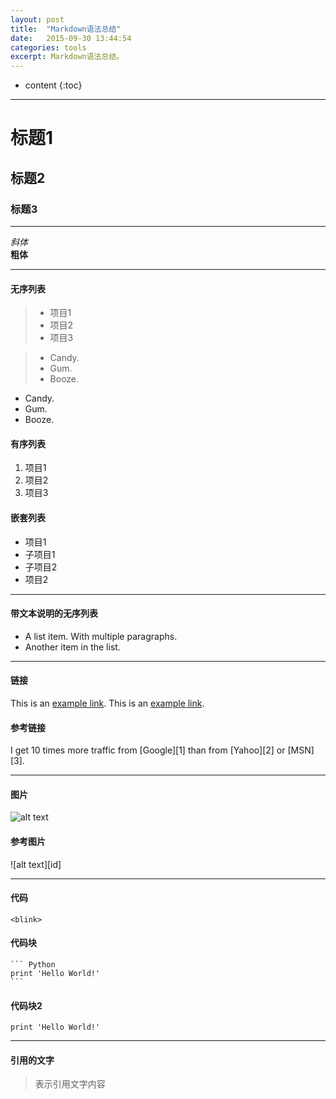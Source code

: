 ```yaml
---
layout: post
title:  "Markdown语法总结"
date:   2015-09-30 13:44:54
categories: tools
excerpt: Markdown语法总结。
---
```


* content
{:toc}


------

# 标题1  
## 标题2 
### 标题3 

------

*斜体*  
**粗体**  

------

#### 无序列表  

> * 项目1
> * 项目2
> * 项目3  

> + Candy.
> + Gum.
> + Booze.
- Candy.
- Gum.
- Booze.  

#### 有序列表

1. 项目1
2. 项目2
3. 项目3  

#### 嵌套列表

- 项目1
 - 子项目1
 - 子项目2
- 项目2  

------

#### 带文本说明的无序列表

* A list item.
With multiple paragraphs.
* Another item in the list.

------

#### 链接

This is an [example link](http://example.com/). 
This is an [example link](http://example.com/ "带标题的链接").

#### 参考链接

I get 10 times more traffic from [Google][1] than from [Yahoo][2] or [MSN][3].

------

#### 图片

![alt text](http://tp4.sinaimg.cn/1821029715/50/1289317070/1 "Title")

#### 参考图片

![alt text][id]

------

#### 代码

`<blink>`
#### 代码块
    ``` Python
    print 'Hello World!'
    ```
#### 代码块2
    print 'Hello World!'

------

#### 引用的文字

>表示引用文字内容